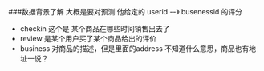 


###数据背景了解
大概是要对预测 他给定的 userid  --》 busenessid 的评分

* checkin 这个是 某个商品在哪些时间销售出去了
* review 是某个用户买了某个商品给出的评价
* business 对商品的描述，但是里面的address 不知道什么意思，商品也有地址一说？

